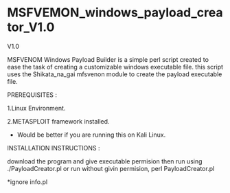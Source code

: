 # MSFVEMON_windows_payload_creator_V1.0
V1.0

MSFVENOM Windows Payload Builder is a simple perl script created to ease the task of creating a customizable 
windows executable file.
this script uses the Shikata_na_gai mfsvenon module to create the payload executable file.

PREREQUISITES : 

1.Linux Environment.

2.METASPLOIT framework installed.
* Would be better if you are running this on Kali Linux.


INSTALLATION INSTRUCTIONS :

download the program and give executable permision then run using ./PayloadCreator.pl
or run without givin permision, perl PayloadCreator.pl

*ignore info.pl


